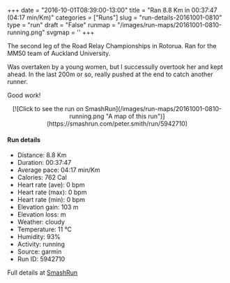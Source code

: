 +++
date = "2016-10-01T08:39:00-13:00"
title = "Ran 8.8 Km in 00:37:47 (04:17 min/Km)"
categories = ["Runs"]
slug = "run-details-20161001-0810"
type = "run"
draft = "False"
runmap = "/images/run-maps/20161001-0810-running.png"
svgmap = '<polyline points="13 94, 8 94, 5 92, 3 90, 4 88, 0 78, 1 73, 2 72, 3 70, 2 66, 2 64, 2 63, 6 59, 5 56, 4 54, 6 52, 6 51, 10 48, 13 47, 15 44, 23 42, 25 40, 28 40, 29 38, 29 38, 33 38, 35 38, 38 34, 45 32, 46 30, 50 22, 56 21, 58 23, 66 20, 68 18, 79 17, 84 16, 88 15, 100 12, 100 11, 97 8, 91 6">'
+++

The second leg of the Road Relay Championships in Rotorua. Ran for the MM50 team of Auckland University. 

Was overtaken by a young women, but I successully overtook her and kept ahead. In the last 200m or so, really pushed at the end to catch another runner.

Good work!

<!--more-->

<center>
[![Click to see the run on SmashRun](/images/run-maps/20161001-0810-running.png "A map of this run")](https://smashrun.com/peter.smith/run/5942710)
</center>

#### Run details

* Distance: 8.8 Km
* Duration: 00:37:47
* Average pace: 04:17 min/Km
* Calories: 762 Cal
* Heart rate (ave): 0 bpm
* Heart rate (max): 0 bpm
* Heart rate (min): 0 bpm
* Elevation gain: 103 m
* Elevation loss:  m
* Weather: cloudy
* Temperature: 11 &deg;C
* Humidity: 93%
* Activity: running
* Source: garmin
* Run ID: 5942710

Full details at [SmashRun](https://smashrun.com/peter.smith/run/5942710)